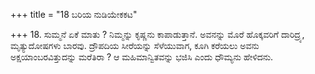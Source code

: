 +++
title = "18 ಬರಿಯ ನುಡಿಯೇಕಕಟ"

+++
18. ಸುಮ್ಮನೆ ಏಕೆ ಮಾತು ? ನಿಮ್ಮನ್ನು ಕೃಷ್ಣನು ಕಾಪಾಡುತ್ತಾನೆ. ಅವನನ್ನು ಮೊರೆ ಹೊಕ್ಕವರಿಗೆ ದಾರಿದ್ರ್ಯ, ಮೃತ್ಯುದೋಷಗಳು ಬಾರವು. ದ್ರೌಪದಿಯ ಸೀರೆಯನ್ನು ಸೆಳೆಯುವಾಗ, ಕೂಗಿ ಕರೆಯಲು ಅವನು ಅಕ್ಷಯಾಂಬರವಿತ್ತುದನ್ನು ಮರೆತಿರಾ ? ಆ ಮಹಿಮಾನ್ವಿತವನ್ನು ಭಜಿಸಿ ಎಂದು ಧೌಮ್ಯನು ಹೇಳಿದನು.